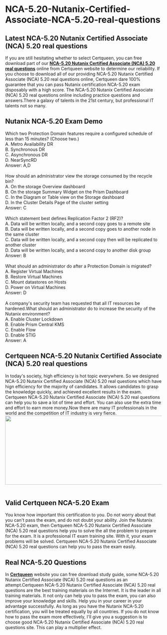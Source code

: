 # NCA-5.20-Nutanix-Certified-Associate-NCA-5.20-real-questions
<h2>
	Latest NCA-5.20 Nutanix Certified Associate (NCA) 5.20 real questions
</h2>
If you are still hesitating whether to select Certqueen, you can free download part of our <a href="https://www.certqueen.com/NCA-5.20.html" target="_blank"><strong>NCA-5.20 Nutanix Certified Associate (NCA) 5.20 real questions</strong></a> online from Certqueen website to determine our reliability. If you choose to download all of our providing NCA-5.20 Nutanix Certified Associate (NCA) 5.20 real questions online, Certqueen dare 100% guarantee that you can pass Nutanix certification NCA-5.20 exam disposably with a high score. The NCA-5.20 Nutanix Certified Associate (NCA) 5.20 real questions online including practice questions and answers.There a galaxy of talents in the 21st century, but professional IT talents not so many.<br />
<h2>
	Nutanix NCA-5.20 Exam Demo
</h2>
Which two Protection Domain features require a configured schedule of less than 15 minutes? (Choose two.) <br />
A. Metro Availability DR <br />
B. Synchronous DR <br />
C. Asynchronous DR <br />
D. NearSyncRD <br />
Answer: A,D<br />
<br />
How should an administrator view the storage consumed by the recycle bin? <br />
A. On the storage Overview dashboard <br />
B. On the storage Summary Widget on the Prism Dashboard <br />
C. In the Diagram or Table view on the Storage dashboard <br />
D. In the Cluster Details Page of the cluster setting <br />
Answer: C<br />
<br />
Which statement best defines Replication Factor 2 (RF2)? <br />
A. Data will be written locally, and a second copy goes to a remote site <br />
B. Data will be written locally, and a second copy goes to another node in the same cluster <br />
C. Data will be written locally, and a second copy then will be replicated to another cluster <br />
D. Data will be written locally, and a second copy to another disk group <br />
Answer: B<br />
<br />
What should an administrator do after a Protection Domain is migrated? <br />
A. Register Virtual Machines <br />
B. Restore Virtual Machines <br />
C. Mount datastores on Hosts <br />
D. Power on Virtual Machines <br />
Answer: D<br />
<br />
A company's security team has requested that all IT resources be hardened.What should an administrator do to increase the security of the Nutanix environment? <br />
A. Enable Cluster Lockdown <br />
B. Enable Prism Central KMS <br />
C. Enable Flow <br />
D. Enable STIG <br />
Answer: A<br />
<h2>
	Certqueen NCA-5.20 Nutanix Certified Associate (NCA) 5.20 real questions
</h2>
In today's society, high efficiency is hot topic everywhere. So we designed NCA-5.20 Nutanix Certified Associate (NCA) 5.20 real questions which have hign efficiency for the majority of candidates. It allows candidates to grasp the knowledge quickly, and achieved excellent results in the exam. Certqueen NCA-5.20 Nutanix Certified Associate (NCA) 5.20 real questions can help you to save a lot of time and effort. You can also use the extra time and effort to earn more money.Now there are many IT professionals in the world and the competition of IT industry is very fierce.
<div style="text-align:center;">
	<a href="https://www.certqueen.com/promotion.asp" target="_blank"><img src="https://www.certqueen.com/T/CQ-COM/images/uploads/20221215100246_3066.jpg" width="600" height="221" alt="" /></a><br />
</div>
<br />
<h2>
	Valid Certqueen NCA-5.20 Exam
</h2>
You know how important this certification to you. Do not worry about that you can't pass the exam, and do not doubt your ability. Join the Nutanix NCA-5.20 exam, then Certqueen NCA-5.20 Nutanix Certified Associate (NCA) 5.20 real questions help you to solve the all the problem to prepare for the exam. It is a professional IT exam training site. With it, your exam problems will be solved. Certqueen NCA-5.20 Nutanix Certified Associate (NCA) 5.20 real questions can help you to pass the exam easily.<br />
<h2>
	Real  NCA-5.20 Questions
</h2>
In <a href="http://www.certqueen.com/" target="_blank"><strong>Certqueen</strong></a> website you can free download study guide, some NCA-5.20 Nutanix Certified Associate (NCA) 5.20 real questions as an attempt.Certqueen NCA-5.20 Nutanix Certified Associate (NCA) 5.20 real questions are the best training materials on the Internet. It is the leader in all training materials. It not only can help you to pass the exam, you can also improve your knowledge and skills. Help you in your career in your advantage successfully. As long as you have the Nutanix NCA-5.20 certification, you will be treated equally by all countries. If you do not know how to pass the exam more effectively, I'll give you a suggestion is to choose good NCA-5.20 Nutanix Certified Associate (NCA) 5.20 real questions site. This can play a multiplier effect.
